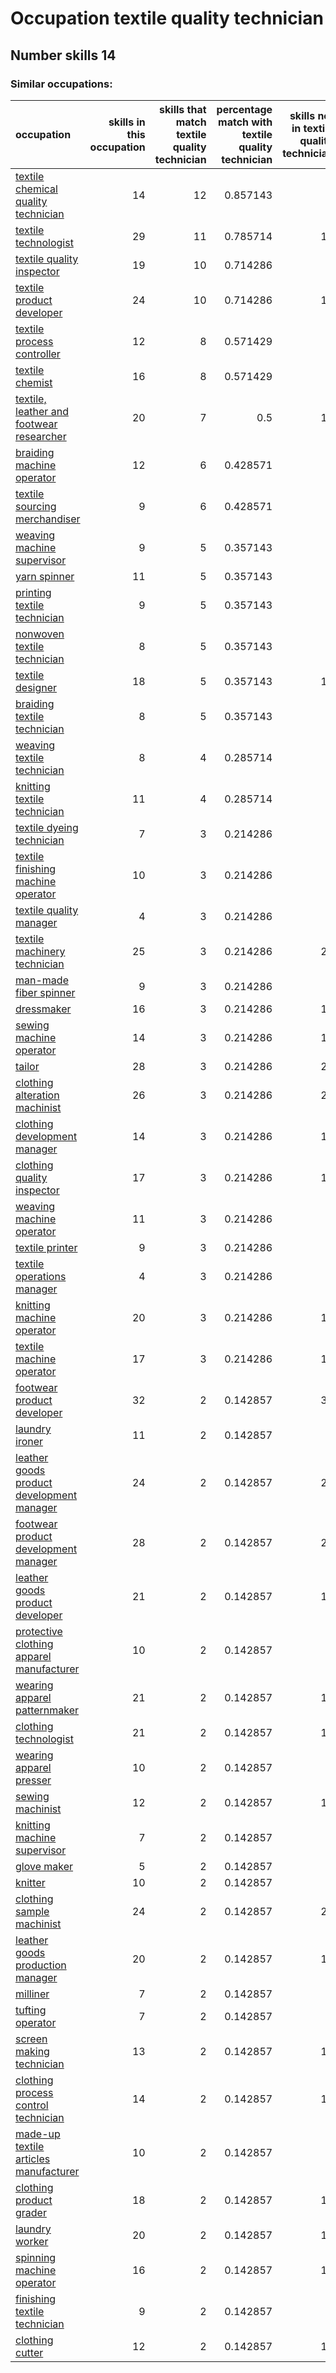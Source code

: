 # Occupation textile quality technician
## Number skills 14
### Similar occupations:
| occupation                                                                                |   skills in this occupation |   skills that match textile quality technician |   percentage match with textile quality technician |   skills not in textile quality technician |
|:------------------------------------------------------------------------------------------|----------------------------:|-----------------------------------------------:|---------------------------------------------------:|-------------------------------------------:|
| [textile chemical quality technician](textile_chemical_quality_technician.md)             |                          14 |                                             12 |                                           0.857143 |                                          2 |
| [textile technologist](textile_technologist.md)                                           |                          29 |                                             11 |                                           0.785714 |                                         18 |
| [textile quality inspector](textile_quality_inspector.md)                                 |                          19 |                                             10 |                                           0.714286 |                                          9 |
| [textile product developer](textile_product_developer.md)                                 |                          24 |                                             10 |                                           0.714286 |                                         14 |
| [textile process controller](textile_process_controller.md)                               |                          12 |                                              8 |                                           0.571429 |                                          4 |
| [textile chemist](textile_chemist.md)                                                     |                          16 |                                              8 |                                           0.571429 |                                          8 |
| [textile, leather and footwear researcher](textile,_leather_and_footwear_researcher.md)   |                          20 |                                              7 |                                           0.5      |                                         13 |
| [braiding machine operator](braiding_machine_operator.md)                                 |                          12 |                                              6 |                                           0.428571 |                                          6 |
| [textile sourcing merchandiser](textile_sourcing_merchandiser.md)                         |                           9 |                                              6 |                                           0.428571 |                                          3 |
| [weaving machine supervisor](weaving_machine_supervisor.md)                               |                           9 |                                              5 |                                           0.357143 |                                          4 |
| [yarn spinner](yarn_spinner.md)                                                           |                          11 |                                              5 |                                           0.357143 |                                          6 |
| [printing textile technician](printing_textile_technician.md)                             |                           9 |                                              5 |                                           0.357143 |                                          4 |
| [nonwoven  textile technician](nonwoven__textile_technician.md)                           |                           8 |                                              5 |                                           0.357143 |                                          3 |
| [textile designer](textile_designer.md)                                                   |                          18 |                                              5 |                                           0.357143 |                                         13 |
| [braiding textile technician](braiding_textile_technician.md)                             |                           8 |                                              5 |                                           0.357143 |                                          3 |
| [weaving textile technician](weaving_textile_technician.md)                               |                           8 |                                              4 |                                           0.285714 |                                          4 |
| [knitting textile technician](knitting_textile_technician.md)                             |                          11 |                                              4 |                                           0.285714 |                                          7 |
| [textile dyeing technician](textile_dyeing_technician.md)                                 |                           7 |                                              3 |                                           0.214286 |                                          4 |
| [textile finishing machine operator](textile_finishing_machine_operator.md)               |                          10 |                                              3 |                                           0.214286 |                                          7 |
| [textile quality manager](textile_quality_manager.md)                                     |                           4 |                                              3 |                                           0.214286 |                                          1 |
| [textile machinery technician](textile_machinery_technician.md)                           |                          25 |                                              3 |                                           0.214286 |                                         22 |
| [man-made fiber spinner](man-made_fiber_spinner.md)                                       |                           9 |                                              3 |                                           0.214286 |                                          6 |
| [dressmaker](dressmaker.md)                                                               |                          16 |                                              3 |                                           0.214286 |                                         13 |
| [sewing machine operator](sewing_machine_operator.md)                                     |                          14 |                                              3 |                                           0.214286 |                                         11 |
| [tailor](tailor.md)                                                                       |                          28 |                                              3 |                                           0.214286 |                                         25 |
| [clothing alteration machinist](clothing_alteration_machinist.md)                         |                          26 |                                              3 |                                           0.214286 |                                         23 |
| [clothing development manager](clothing_development_manager.md)                           |                          14 |                                              3 |                                           0.214286 |                                         11 |
| [clothing quality inspector](clothing_quality_inspector.md)                               |                          17 |                                              3 |                                           0.214286 |                                         14 |
| [weaving machine operator](weaving_machine_operator.md)                                   |                          11 |                                              3 |                                           0.214286 |                                          8 |
| [textile printer](textile_printer.md)                                                     |                           9 |                                              3 |                                           0.214286 |                                          6 |
| [textile operations manager](textile_operations_manager.md)                               |                           4 |                                              3 |                                           0.214286 |                                          1 |
| [knitting machine operator](knitting_machine_operator.md)                                 |                          20 |                                              3 |                                           0.214286 |                                         17 |
| [textile machine operator](textile_machine_operator.md)                                   |                          17 |                                              3 |                                           0.214286 |                                         14 |
| [footwear product developer](footwear_product_developer.md)                               |                          32 |                                              2 |                                           0.142857 |                                         30 |
| [laundry ironer](laundry_ironer.md)                                                       |                          11 |                                              2 |                                           0.142857 |                                          9 |
| [leather goods product development manager](leather_goods_product_development_manager.md) |                          24 |                                              2 |                                           0.142857 |                                         22 |
| [footwear product development manager](footwear_product_development_manager.md)           |                          28 |                                              2 |                                           0.142857 |                                         26 |
| [leather goods product developer](leather_goods_product_developer.md)                     |                          21 |                                              2 |                                           0.142857 |                                         19 |
| [protective clothing apparel manufacturer](protective_clothing_apparel_manufacturer.md)   |                          10 |                                              2 |                                           0.142857 |                                          8 |
| [wearing apparel patternmaker](wearing_apparel_patternmaker.md)                           |                          21 |                                              2 |                                           0.142857 |                                         19 |
| [clothing technologist](clothing_technologist.md)                                         |                          21 |                                              2 |                                           0.142857 |                                         19 |
| [wearing apparel presser](wearing_apparel_presser.md)                                     |                          10 |                                              2 |                                           0.142857 |                                          8 |
| [sewing machinist](sewing_machinist.md)                                                   |                          12 |                                              2 |                                           0.142857 |                                         10 |
| [knitting machine supervisor](knitting_machine_supervisor.md)                             |                           7 |                                              2 |                                           0.142857 |                                          5 |
| [glove maker](glove_maker.md)                                                             |                           5 |                                              2 |                                           0.142857 |                                          3 |
| [knitter](knitter.md)                                                                     |                          10 |                                              2 |                                           0.142857 |                                          8 |
| [clothing sample machinist](clothing_sample_machinist.md)                                 |                          24 |                                              2 |                                           0.142857 |                                         22 |
| [leather goods production manager](leather_goods_production_manager.md)                   |                          20 |                                              2 |                                           0.142857 |                                         18 |
| [milliner](milliner.md)                                                                   |                           7 |                                              2 |                                           0.142857 |                                          5 |
| [tufting operator](tufting_operator.md)                                                   |                           7 |                                              2 |                                           0.142857 |                                          5 |
| [screen making technician](screen_making_technician.md)                                   |                          13 |                                              2 |                                           0.142857 |                                         11 |
| [clothing process control technician](clothing_process_control_technician.md)             |                          14 |                                              2 |                                           0.142857 |                                         12 |
| [made-up textile articles manufacturer](made-up_textile_articles_manufacturer.md)         |                          10 |                                              2 |                                           0.142857 |                                          8 |
| [clothing product grader](clothing_product_grader.md)                                     |                          18 |                                              2 |                                           0.142857 |                                         16 |
| [laundry worker](laundry_worker.md)                                                       |                          20 |                                              2 |                                           0.142857 |                                         18 |
| [spinning machine operator](spinning_machine_operator.md)                                 |                          16 |                                              2 |                                           0.142857 |                                         14 |
| [finishing textile technician](finishing_textile_technician.md)                           |                           9 |                                              2 |                                           0.142857 |                                          7 |
| [clothing cutter](clothing_cutter.md)                                                     |                          12 |                                              2 |                                           0.142857 |                                         10 |
